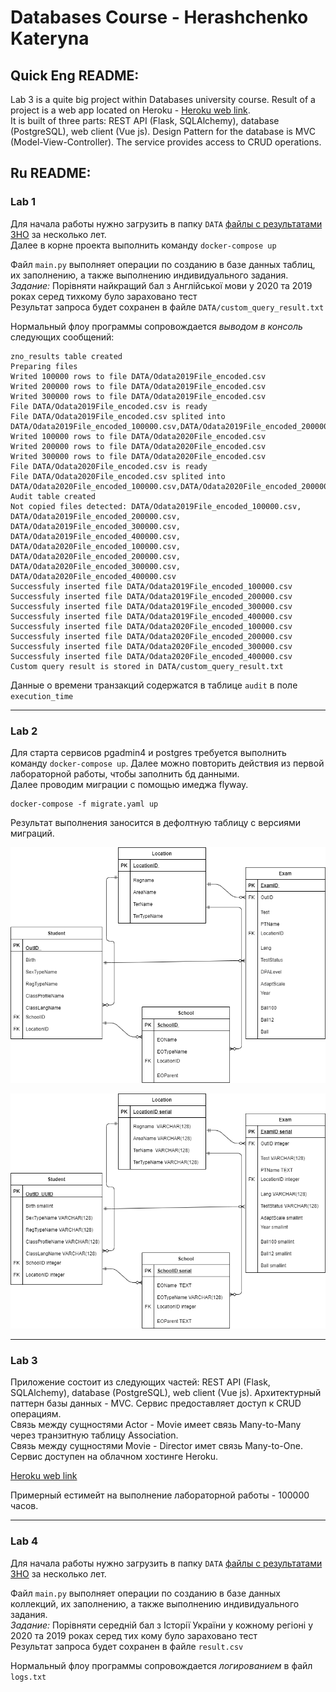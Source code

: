 # Databases Course - Herashchenko Kateryna

## Quick Eng README:

Lab 3 is a quite big project within Databases university course. Result of a project is a web app located on Heroku - [Heroku web link](https://my-precious-api-flask.herokuapp.com/actors).  
It is built of three parts: REST API (Flask, SQLAlchemy), database (PostgreSQL), web client (Vue js). Design Pattern for the database is MVC (Model-View-Controller). The service provides access to CRUD operations. 


## Ru README:
### Lab 1

Для начала работы нужно загрузить в папку `DATA` [файлы с результатами ЗНО](https://zno.testportal.com.ua/opendata) за несколько лет.   
Далее в корне проекта выполнить команду `docker-compose up`  

Файл `main.py` выполняет операции по созданию в базе данных таблиц, их заполнению, а также выполнению индивидуального задания.  
*Задание:* Порівняти найкращий бал з Англійської мови у 2020 та 2019 роках серед тихкому було зараховано тест  
Результат запроса будет сохранен в файле `DATA/custom_query_result.txt`  

Нормальный флоу программы сопровождается *выводом в консоль* следующих сообщений:

```
zno_results table created
Preparing files
Writed 100000 rows to file DATA/Odata2019File_encoded.csv
Writed 200000 rows to file DATA/Odata2019File_encoded.csv
Writed 300000 rows to file DATA/Odata2019File_encoded.csv
File DATA/Odata2019File_encoded.csv is ready
File DATA/Odata2019File_encoded.csv splited into DATA/Odata2019File_encoded_100000.csv,DATA/Odata2019File_encoded_200000.csv,DATA/Odata2019File_encoded_300000.csv,DATA/Odata2019File_encoded_400000.csv
Writed 100000 rows to file DATA/Odata2020File_encoded.csv
Writed 200000 rows to file DATA/Odata2020File_encoded.csv
Writed 300000 rows to file DATA/Odata2020File_encoded.csv
File DATA/Odata2020File_encoded.csv is ready
File DATA/Odata2020File_encoded.csv splited into DATA/Odata2020File_encoded_100000.csv,DATA/Odata2020File_encoded_200000.csv,DATA/Odata2020File_encoded_300000.csv,DATA/Odata2020File_encoded_400000.csv
Audit table created
Not copied files detected: DATA/Odata2019File_encoded_100000.csv, DATA/Odata2019File_encoded_200000.csv, DATA/Odata2019File_encoded_300000.csv, DATA/Odata2019File_encoded_400000.csv, DATA/Odata2020File_encoded_100000.csv, DATA/Odata2020File_encoded_200000.csv, DATA/Odata2020File_encoded_300000.csv, DATA/Odata2020File_encoded_400000.csv
Successfuly inserted file DATA/Odata2019File_encoded_100000.csv
Successfuly inserted file DATA/Odata2019File_encoded_200000.csv
Successfuly inserted file DATA/Odata2019File_encoded_300000.csv
Successfuly inserted file DATA/Odata2019File_encoded_400000.csv
Successfuly inserted file DATA/Odata2020File_encoded_100000.csv
Successfuly inserted file DATA/Odata2020File_encoded_200000.csv
Successfuly inserted file DATA/Odata2020File_encoded_300000.csv
Successfuly inserted file DATA/Odata2020File_encoded_400000.csv
Custom query result is stored in DATA/custom_query_result.txt
```  

Данные о времени транзакций содержатся в таблице `audit` в поле `execution_time`

---
### Lab 2

Для старта сервисов pgadmin4 и postgres требуется выполнить команду `docker-compose up`. Далее можно повторить действия из первой лабораторной работы, чтобы заполнить бд данными.  
Далее проводим миграции с помощью имеджа flyway.
```
docker-compose -f migrate.yaml up
```

Результат выполнения заносится в дефолтную таблицу с версиями миграций.

![Logical model](https://github.com/KHerashchenko/Databases/blob/master/lab%202/logical.png)

![Physical model](https://github.com/KHerashchenko/Databases/blob/master/lab%202/physical.png)

---
### Lab 3

Приложение состоит из следующих частей: REST API (Flask, SQLAlchemy), database (PostgreSQL), web client (Vue js). Архитектурный паттерн базы данных - MVC. Сервис предоставляет доступ к CRUD операциям.  
Связь между сущностями Actor - Movie имеет связь Many-to-Many через транзитную таблицу Association.  
Связь между сущностями Movie - Director имет связь Many-to-One.  
Сервис доступен на облачном хостинге Heroku.

[Heroku web link](https://my-precious-api-flask.herokuapp.com/actors)  

Примерный естимейт на выполнение лабораторной работы - 100000 часов.

---
### Lab 4

Для начала работы нужно загрузить в папку `DATA` [файлы с результатами ЗНО](https://zno.testportal.com.ua/opendata) за несколько лет.

Файл `main.py` выполняет операции по созданию в базе данных коллекций, их заполнению, а также выполнению индивидуального задания.  
*Задание:* Порівняти середній бал з Історії України у кожному регіоні у 2020 та 2019 роках серед тих кому було зараховано тест  
Результат запроса будет сохранен в файле `result.csv`  

Нормальный флоу программы сопровождается *логированием* в файл `logs.txt`
